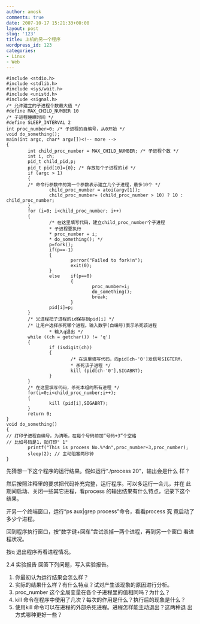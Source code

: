 ```yaml
---
author: amosk
comments: true
date: 2007-10-17 15:21:33+00:00
layout: post
slug: '123'
title: 上机的另一个程序
wordpress_id: 123
categories:
- Linux
- Web
---
```


    #include <stdio.h>
    #include <stdlib.h>
    #include <sys/wait.h>
    #include <unistd.h>
    #include <signal.h>
    /* 允许建立的子进程个数最大值 */
    #define MAX_CHILD_NUMBER 10
    /* 子进程睡眠时间 */
    #define SLEEP_INTERVAL 2
    int proc_number=0; /* 子进程的自编号，从0开始 */
    void do_something();
    main(int argc, char* argv[])<!-- more -->
    {
            int child_proc_number = MAX_CHILD_NUMBER; /* 子进程个数 */
            int i, ch;
            pid_t child_pid,p;
            pid_t pid[10]={0}; /* 存放每个子进程的id */
            if (argc > 1)
            {
            /* 命令行参数中的第一个参数表示建立几个子进程，最多10个 */
                    child_proc_number = atoi(argv[1]);
                    child_proc_number= (child_proc_number > 10) ? 10 : child_proc_number;
            }
            for (i=0; i<child_proc_number; i++)
            {
                    /* 在这里填写代码，建立child_proc_number个子进程
                    * 子进程要执行
                    * proc_number = i;
                    * do_something(); */
                    p=fork();
                    if(p==-1)
                    {
                            perror("Failed to fork!n");
                            exit(0);
                    }
                    else    if(p==0)
                            {
                                    proc_number=i;
                                    do_something();
                                    break;
                            }
                    pid[i]=p;
            }
            /* 父进程把子进程的id保存到pid[i] */
            /* 让用户选择杀死哪个进程。输入数字(自编号)表示杀死该进程
                    * 输入q退出 */
            while ((ch = getchar()) != 'q')
            {
                    if (isdigit(ch))
                    {
                            /* 在这里填写代码，向pid[ch-'0']发信号SIGTERM，
                            * 杀死该子进程 */
                            kill (pid[ch-'0'],SIGABRT);
                    }
            }
            /* 在这里填写代码，杀死本组的所有进程 */
            for(i=0;i<child_proc_number;i++);
            {
                    kill (pid[i],SIGABRT);
            }
            return 0;
    }
    void do_something()
    {
    // 打印子进程自编号。为清晰，在每个号码前加“号码+3”个空格
    // 比如号码是1，就打印" 1"
            printf("This is process No.%*dn",proc_number+3,proc_number);
            sleep(2); // 主动阻塞两秒钟
    }

先猜想一下这个程序的运行结果。假如运行“./process 20”，输出会是什么
样？
    
然后按照注释里的要求把代码补充完整，运行程序。可以多运行一会儿，并在
此期间启动、关闭一些其它进程，看process 的输出结果有什么特点，记录下这个结果。

开另一个终端窗口，运行“ps aux|grep process”命令，看看process 究
竟启动了多少个进程。

回到程序执行窗口，按“数字键+回车”尝试杀掉一两个进程，再到另一个窗口
看进程状况。

按q 退出程序再看进程情况。
    
2.4 实验报告
回答下列问题，写入实验报告。
    
1. 你最初认为运行结果会怎么样？
2. 实际的结果什么样？有什么特点？试对产生该现象的原因进行分析。
3. proc_number 这个全局变量在各个子进程里的值相同吗？为什么？
4. kill 命令在程序中使用了几次？每次的作用是什么？执行后的现象是什么？
5. 使用kill 命令可以在进程的外部杀死进程。进程怎样能主动退出？这两种退
    出方式哪种更好一些？
